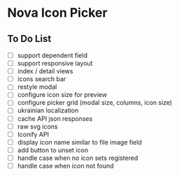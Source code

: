 # Nova Icon Picker

## To Do List

- [ ] support dependent field
- [ ] support responsive layout
- [ ] index / detail views
- [ ] icons search bar
- [ ] restyle modal
- [ ] configure icon size for preview
- [ ] configure picker grid (modal size, columns, icon size)
- [ ] ukrainian localization
- [ ] cache API json responses
- [ ] raw svg icons
- [ ] Iconify API
- [ ] display icon name similar to file image field 
- [ ] add button to unset icon
- [ ] handle case when no icon sets registered
- [ ] handle case when icon not found
